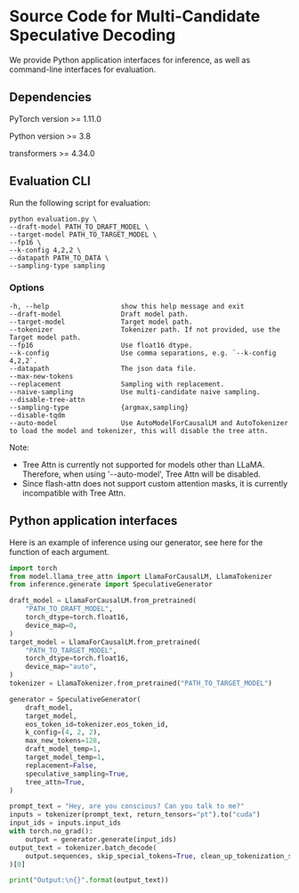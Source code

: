 # Source Code for Multi-Candidate Speculative Decoding

We provide Python application interfaces for inference, as well as command-line interfaces for evaluation.

## Dependencies

PyTorch version >= 1.11.0

Python version >= 3.8

transformers >= 4.34.0

## Evaluation CLI
Run the following script for evaluation:
```
python evaluation.py \
--draft-model PATH_TO_DRAFT_MODEL \
--target-model PATH_TO_TARGET_MODEL \
--fp16 \
--k-config 4,2,2 \
--datapath PATH_TO_DATA \
--sampling-type sampling
```

### Options
```
-h, --help                  show this help message and exit
--draft-model               Draft model path.
--target-model              Target model path.
--tokenizer                 Tokenizer path. If not provided, use the Target model path.
--fp16                      Use float16 dtype.
--k-config                  Use comma separations, e.g. `--k-config 4,2,2`.
--datapath                  The json data file.
--max-new-tokens
--replacement               Sampling with replacement.
--naive-sampling            Use multi-candidate naive sampling.
--disable-tree-attn
--sampling-type             {argmax,sampling}
--disable-tqdm
--auto-model                Use AutoModelForCausalLM and AutoTokenizer to load the model and tokenizer, this will disable the tree attn.
```

Note:
* Tree Attn is currently not supported for models other than LLaMA. Therefore, when using '--auto-model', Tree Attn will be disabled.
* Since flash-attn does not support custom attention masks, it is currently incompatible with Tree Attn.

## Python application interfaces
Here is an example of inference using our generator, see here for the function of each argument.
```python
import torch
from model.llama_tree_attn import LlamaForCausalLM, LlamaTokenizer
from inference.generate import SpeculativeGenerator

draft_model = LlamaForCausalLM.from_pretrained(
    "PATH_TO_DRAFT_MODEL",
    torch_dtype=torch.float16,
    device_map=0,
)
target_model = LlamaForCausalLM.from_pretrained(
    "PATH_TO_TARGET_MODEL",
    torch_dtype=torch.float16,
    device_map="auto",
)
tokenizer = LlamaTokenizer.from_pretrained("PATH_TO_TARGET_MODEL")

generator = SpeculativeGenerator(
    draft_model,
    target_model,
    eos_token_id=tokenizer.eos_token_id,
    k_config=(4, 2, 2),
    max_new_tokens=128,
    draft_model_temp=1,
    target_model_temp=1,
    replacement=False,
    speculative_sampling=True,
    tree_attn=True,
)

prompt_text = "Hey, are you conscious? Can you talk to me?"
inputs = tokenizer(prompt_text, return_tensors="pt").to("cuda")
input_ids = inputs.input_ids
with torch.no_grad():
    output = generator.generate(input_ids)
output_text = tokenizer.batch_decode(
    output.sequences, skip_special_tokens=True, clean_up_tokenization_spaces=False
)[0]

print("Output:\n{}".format(output_text))

```
